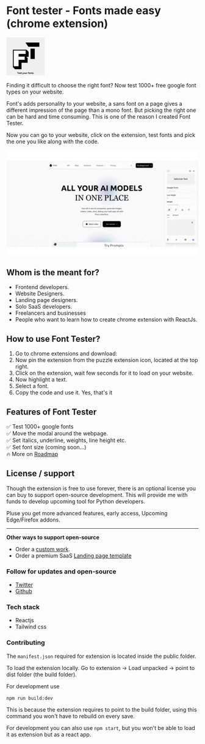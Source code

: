 # Font tester - Fonts made easy (chrome extension)


<p><img src="./public/logos/logox500.png" alt="font tester logo" width="100" height="100"></p>

Finding it difficult to choose the right font? 
Now test 1000+ free google font types on your website.

Font's adds personality to your website, a sans font on a page gives a different impression
of the page than a mono font. But picking the right one can be hard and time consuming. This is
one of the reason I created Font Tester. 

Now you can go to your website, click on the extension, test fonts and pick the one you like along with the code.

![](./extra/demo/font-tester.gif)

## Whom is the meant for?
* Frontend developers.
* Website Designers.
* Landing page designers.
* Solo SaaS developers.
* Freelancers and businesses
* People who want to learn how to create chrome extension with ReactJs.

## How to use Font Tester?
1. Go to chrome extensions and download: 
2. Now pin the extension from the puzzle extension icon, located at the top right.
3. Click on the extension, wait few seconds for it to load on your website.
4. Now highlight a text.
5. Select a font.
6. Copy the code and use it. Yes, that's it

## Features of Font Tester
✅ Test 1000+ google fonts <br>
✅ Move the modal around the webpage. <br>
✅ Set italics, underline, weights, line height etc. <br>
✅ Set font size (coming soon...)<br>
🔥 More on [Roadmap](roadmap.md)

## License / support

Though the extension is free to use forever, there is an optional license you can buy to support open-source development. This will provide me with funds to develop upcoming tool for Python developers.

Pluse you get more advanced features, early access, Upcoming Edge/Firefox addons.



---
**Other ways to support open-source**

* Order a [custom work](https://tally.so/r/woO0Kx).
* Order a premium SaaS [Landing page template](https://foxcraft.gumroad.com/l/ai-saas-landingpage/saasboost)

### Follow for updates and open-source

* [Twitter](https://twitter.com)
* [Github](https://github.com/PaulleDemon)


### Tech stack
* Reactjs
* Tailwind css


### Contributing

The `manifest.json` required for extension is located inside the public folder.

To load the extension locally. Go to extension -> Load unpacked -> point to dist folder (the build folder).

For development use
```
npm run build:dev
```
This is because the extension requires to point to the build folder, using this command you
won't have to rebuild on every save.

For development you can also use 
`npm start`, but you won't be able to load it as extension but as a react app.